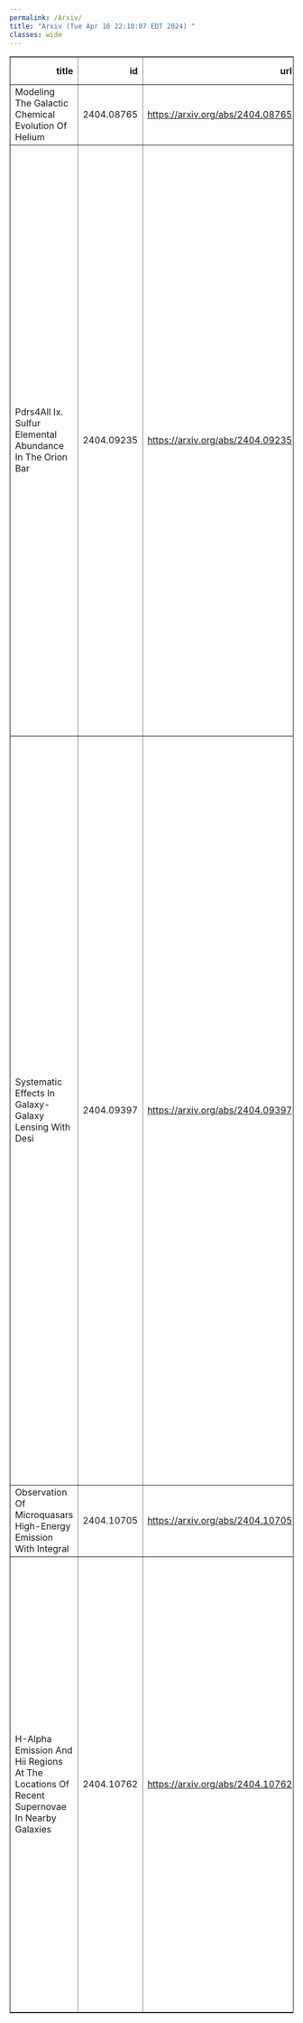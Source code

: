 ```yaml
---
permalink: /Arxiv/
title: "Arxiv (Tue Apr 16 22:10:07 EDT 2024) "
classes: wide
---
```

<table border="1" class="dataframe">
  <thead>
    <tr style="text-align: right;">
      <th>title</th>
      <th>id</th>
      <th>url</th>
      <th>authors</th>
      <th>Local Authors</th>
    </tr>
  </thead>
  <tbody>
    <tr>
      <td>Modeling The Galactic Chemical Evolution Of Helium</td>
      <td>2404.08765</td>
      <td><a href="https://arxiv.org/abs/2404.08765" target="_blank">https://arxiv.org/abs/2404.08765</a></td>
      <td>Miqaela K. Weller, David H. Weinberg, James W. Johnson</td>
      <td>David Weinberg, Miqaela Weller</td>
    </tr>
    <tr>
      <td>Pdrs4All Ix. Sulfur Elemental Abundance In The Orion Bar</td>
      <td>2404.09235</td>
      <td><a href="https://arxiv.org/abs/2404.09235" target="_blank">https://arxiv.org/abs/2404.09235</a></td>
      <td>Asunción Fuente, Evelyne Roueff, Franck Le Petit, Jacques Le Bourlot, Emeric Bron, Mark G. Wolfire, James F. Babb, Pei-Gen Yan, Takashi Onaka, John H. Black, Ilane Schroetter, Dries Van De Putte, Ameek Sidhu, Amélie Canin, Boris Trahin, Felipe Alarcón, Ryan Chown, Olga Kannavou, Olivier Berné, Emilie Habart, Els Peeters, Javier R. Goicoechea, Marion Zannese, Raphael Meshaka, Yoko Okada, Markus Röllig, Romane Le Gal, Dinalva A. Sales, Maria Elisabetta Palumbo, Giuseppe Antonio Baratta, Suzanne C. Madden, Naslim Neelamkodan, Ziwei E. Zhang, P. C. Stancil</td>
      <td>Ryan Chown</td>
    </tr>
    <tr>
      <td>Systematic Effects In Galaxy-Galaxy Lensing With Desi</td>
      <td>2404.09397</td>
      <td><a href="https://arxiv.org/abs/2404.09397" target="_blank">https://arxiv.org/abs/2404.09397</a></td>
      <td>J. U. Lange, C. Blake, C. Saulder, N. Jeffrey, J. Derose, G. Beltz-Mohrmann, N. Emas, C. Garcia-Quintero, B. Hadzhiyska, S. Heydenreich, M. Ishak, S. Joudaki, E. Jullo, A. Krolewski, A. Leauthaud, L. Medina-Varela, A. Porredon, G. Rossi, R. Ruggeri, E. Xhakaj, S. Yuan, J. Aguilar, S. Ahlen, D. Brooks, T. Claybaugh, A. De La Macorra, P. Doel, K. Fanning, S. Ferraro, A. Font-Ribera, J. E. Forero-Romero, E. Gaztañaga, S. Gontcho A Gontcho, S. Juneau, R. Kehoe, T. Kisner, A. Kremin, M. Landriau, M. E. Levi, M. Manera, R. Miquel, J. Moustakas, E. Mueller, A. D. Myers, J. Nie, G. Niz, N. Palanque-Delabrouille, C. Poppett, M. Rezaie, E. Sanchez, M. Schubnell, H. Seo, J. Silber, D. Sprayberry, G. Tarlé, M. Vargas-Magaña, R. H. Wechsler, Z. Zhou, H. Zou</td>
      <td>Kevin Fanning</td>
    </tr>
    <tr>
      <td>Observation Of Microquasars High-Energy Emission With Integral</td>
      <td>2404.10705</td>
      <td><a href="https://arxiv.org/abs/2404.10705" target="_blank">https://arxiv.org/abs/2404.10705</a></td>
      <td>T. Bouchet, J. Rodriguez, F. Cangemi, P. Laurent</td>
      <td>Jennifer Rodriguez</td>
    </tr>
    <tr>
      <td>H-Alpha Emission And Hii Regions At The Locations Of Recent Supernovae   In Nearby Galaxies</td>
      <td>2404.10762</td>
      <td><a href="https://arxiv.org/abs/2404.10762" target="_blank">https://arxiv.org/abs/2404.10762</a></td>
      <td>Ness Mayker Chen, Adam K. Leroy, Sumit K. Sarbadhicary, Laura A. Lopez, Todd A. Thompson, Ashley T. Barnes, Eric Emsellem, Brent Groves, Rupali Chandar, Mélanie Chevance, Ryan Chown, Daniel A. Dale, Oleg V. Egorov, Simon C. O. Glover, Kathryn Grasha, Ralf S. Klessen, Kathryn Kreckel, Jing Li, J. Eduardo Méndez-Delgado, Eric J. Murphy, Debosmita Pathak, Eva Schinnerer, David A. Thilker, Leonardo Úbeda, Thomas G. Williams</td>
      <td>Adam Leroy, Debosmita Pathak, Laura Lopez, Ness Mayker Chen, Ryan Chown, Sumit Sarbadhicary, Todd A. Thompson, Todd Thompson</td>
    </tr>
  </tbody>
</table>